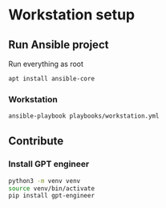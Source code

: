 # Workstation setup

## Run Ansible project

Run everything as root

```bash
apt install ansible-core
```

### Workstation

```bash
ansible-playbook playbooks/workstation.yml
```

## Contribute

### Install GPT engineer

```bash
python3 -m venv venv
source venv/bin/activate
pip install gpt-engineer
```
